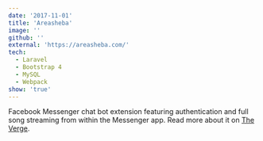 ```yaml
---
date: '2017-11-01'
title: 'Areasheba'
image: ''
github: ''
external: 'https://areasheba.com/'
tech:
  - Laravel
  - Bootstrap 4
  - MySQL
  - Webpack
show: 'true'
---
```


Facebook Messenger chat bot extension featuring authentication and full song streaming from within the Messenger app. Read more about it on [The Verge](https://www.theverge.com/2017/10/5/16433770/facebook-messenger-apple-music-bot-song-streaming).
